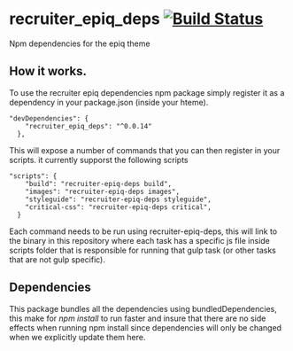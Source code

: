 # recruiter_epiq_deps [![Build Status][ci-img]][ci]
Npm dependencies for the epiq theme 

## How it works.

To use the recruiter epiq dependencies npm package simply register it as a dependency in your package.json (inside your hteme).

```
"devDependencies": {
    "recruiter_epiq_deps": "^0.0.14"
  },
```

This will expose a number of commands that you can then register in your scripts. it currently supporst the following scripts

```
"scripts": {
    "build": "recruiter-epiq-deps build",
    "images": "recruiter-epiq-deps images",
    "styleguide": "recruiter-epiq-deps styleguide",
    "critical-css": "recruiter-epiq-deps critical",
  }
```

Each command needs to be run using recruiter-epiq-deps, this will link to the binary in this repository where each task has a specific js file inside scripts folder that is responsible for running that gulp task (or other tasks that are not gulp specific).

## Dependencies

This package bundles all the dependencies using bundledDependencies, this make for *npm install* to run faster and insure that there are no side effects when running npm install since dependencies will only be changed when we explicitly update them here.

[ci-img]:  https://travis-ci.org/epiqo/recruiter_epiq_deps.svg
[ci]:      https://travis-ci.org/epiqo/recruiter_epiq_deps
